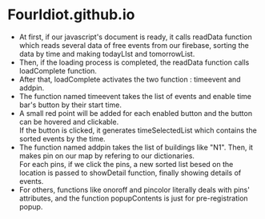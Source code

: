 # FourIdiot.github.io

* At first, if our javascript's document is ready, it calls readData function which reads several data of free events from our firebase, sorting the data by time and making todayLIst and tomorrowList.  
* Then, if the loading process is completed, the readData function calls loadComplete function.  
* After that, loadComplete activates the two function : timeevent and addpin.  
* The function named timeevent takes the list of events and enable time bar's button by their start time.  
* A small red point will be added for each enabled button and the button can be hovered and clickable.  
  If the button is clicked, it generates timeSelectedList which contains the sorted events by the time.  
*  The function named addpin takes the list of buildings like "N1". Then, it makes pin on our map by refering to our dictionaries.  
   For each pins, if we click the pins, a new sorted list besed on the location is passed to showDetail function, finally showing details of events.  
*  For others, functions like onoroff and pincolor literally deals with pins' attributes, and  the function popupContents is just for pre-registration popup.  
